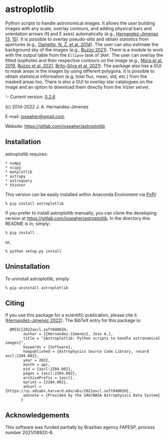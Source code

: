 # astroplotlib

Python scripts to handle astronomical images. It allows the user building images
with any scale, overlay contours, and adding physical bars and orientation
arrows (N and E axes) automatically (e.g., [Hernandez-Jimenez 13](https://ui.adsabs.harvard.edu/abs/2013MNRAS.435.3342H/abstract), [15](https://ui.adsabs.harvard.edu/abs/2015MNRAS.451.2278H/abstract)). It is
possible to overlay pseudo-slits and obtain statistics from apertures
(e.g., [Dametto, N. Z. et al. 2014](https://ui.adsabs.harvard.edu/abs/2014MNRAS.443.1754D/abstract)). The user can also estimate the background
sky of the images (e.g., [Buzzo 2021](https://ui.adsabs.harvard.edu/abs/2021MNRAS.504.2146B/abstract)). There is a module to work with the output
table from the `Ellipse` task of `IRAF`.  The user can overlay the fitted isophotes
and their respective contours on the image (e.g.,  [Mora et al. 2019](https://ui.adsabs.harvard.edu/abs/2019MNRAS.488..830M/abstract),
[Buzzo et al. 2021](https://ui.adsabs.harvard.edu/abs/2021MNRAS.504.2146B/abstract), [Brito-Silva et al. 2021](https://ui.adsabs.harvard.edu/abs/2021arXiv211004423B/abstract)). The package also has a GUI  to mask
areas in the images by using different polygons.  It is possible to obtain
statistical information (e.g, total flux, mean, std, etc.) from the masked areas
too. There is also a GUI  to overlay star catalogues on the image and an option
to download them directly from the Vizier server.

:sparkles: Current version: [0.2.6](https://pypi.org/project/astroplotlib/)

(c) 2014-2022 J. A. Hernandez-Jimenez

E-mail: joseaher@gmail.com

Website: https://gitlab.com/joseaher/astroplotlib

## Installation

astroplotlib requires:

    * numpy
    * scipy
    * matplotlib
    * astropy
    * astroquery
    * tkinter

This version can be easily installed within Anaconda Enviroment via [PyPI](https://pypi.org/project/astroplotlib/):

    % pip install astroplotlib

If you prefer to install astroplotlib manually, you can clone the developing
version at https://gitlab.com/joseaher/astroplotlib. In the directory this
README is in, simply:

    % pip install .

or,

    % python setup.py install

## Uninstallation

To uninstall astroplotlib, simply

    % pip uninstall astroplotlib

## Citing

If you use this package for a scientific publication, please cite it ([Hernandez-Jimenez 2022](https://ascl.net/2204.002)). The BibTeX entry for this package is:

```
  @MISC{2022ascl.soft04002H,
        author = {{Hernandez-Jimenez}, Jose A.},
        title = "{Astroplotlib: Python scripts to handle astronomical images}",
        keywords = {Software},
        howpublished = {Astrophysics Source Code Library, record ascl:2204.002},
        year = 2022,
        month = apr,
        eid = {ascl:2204.002},
        pages = {ascl:2204.002},
        archivePrefix = {ascl},
        eprint = {2204.002},
        adsurl = {https://ui.adsabs.harvard.edu/abs/2022ascl.soft04002H},
        adsnote = {Provided by the SAO/NASA Astrophysics Data System}
       }
```
## Acknowledgements

This software was funded partially by Brazilian agency FAPESP, process number 2021/08920-8.
